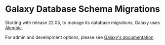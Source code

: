 # Galaxy Database Schema Migrations

Starting with release 22.05, to manage its database migrations, Galaxy uses [Alembic](https://alembic.sqlalchemy.org).

For admin and development options, please see [Galaxy's documentation](https://docs.galaxyproject.org/en/master/admin/db_migration.html).

